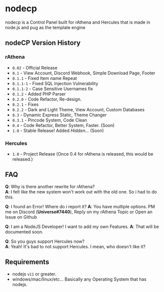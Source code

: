 # nodecp
nodecp is a Control Panel built for rAthena and Hercules that is made in node.js and pug as the template engine

## nodeCP Version History
  ### rAthena
  - `0.02` - Official Release
  - `0.1` - View Account, Discord Webhook, Simple Download Page, Footer
  - `0.1.1` - Fixed Item name Repeat
  - `0.1.1-1` - Fixed SQL Injection Vulnerability
  - `0.1.1-2` - Case Sensitive Usernames fix
  - `0.1.2` - Added PHP Parser
  - `0.2.0` - Code Refactor, Re-design.
  - `0.2.1` - Fixes
  - `0.2.2` - Dark and Light Theme, View Account, Custom Databases
  - `0.3` - Dynamic Express Static, Theme Changer
  - `0.3.1` - Pincode System, Code Clean
  - `0.4` - Code Refactor, Better System, Faster. (Soon)
  - `1.0` - Stable Release! Added *Hidden...* (Soon)

  ### Hercules
  - `1.0` - Project Release (Once 0.4 for rAthena is released, this would be released.)

## FAQ
**Q**: Why is there another rewrite for rAthena?  
**A**: I felt like the new system won't work out with the old one. So i had to do this.

**Q**: I found an Error! Where do i report it?
**A**: You have multiple options. PM me on Discord (**Universe#7440**), Reply on my rAthena Topic or Open an Issue on Github

**Q**: I am a NodeJS Developer! I want to add my own Features.
**A**: That will be documented soon.

**Q**: So you guys support Hercules now?  
**A**: Yeah! It's bad to not support Hercules. I mean, who doesn't like it?

## Requirements
- nodejs `v11` or greater.
- windows/mac/linux/etc... Basically any Operating System that has nodejs.

